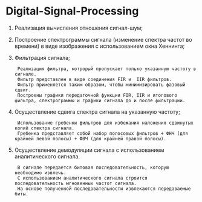 # Digital-Signal-Processing

1) Реализация вычисления отношения сигнал-шум;

2) Построение спектрограммы сигнала (изменение спектра частот во времени) в виде изображения с использованием окна Хеннинга;

3) Фильтрация сигнала;

        Реализация фильтра, котрорый пропускает только указанную частоту в сигнале. 
        Фильтр представлен в виде соединения FIR и  IIR фильтров. 
        Фильтр применяется таким образом, чтобы минимизировать фазовый сдвиг. 
        Построены графики передаточной функции FIR, IIR и итогового фильтра, спектрограммы и графики сигнала до и после фильтрации.



4) Осуществление сдвига спектра сигнала на указанную частоту;

        Использование гребенки фильтров для избежания наложения сдвинутых копий спектра сигнала.
        Гребенка представляет собой набор полосовых фильтров + ФНЧ (для крайней левой полосы) + ФВЧ (для крайней правой полосы).

5) Осуществление демодуляции сигнала с использованием аналитического сигнала.

        В сигнале передается битовая последовательность, которую необходимо извлечь. 
        С использованием аналитического сигнала строится последовательность мгновенных частот сигнала. 
        На основе полученной последовательности извлекаются передаваемые биты.
